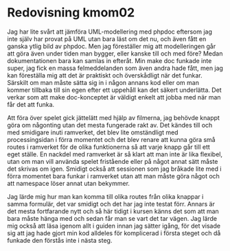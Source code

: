 ---
---
Redovisning kmom02
=========================

Jag har lite svårt att jämföra UML-modellering med phpdoc eftersom jag inte själv har provat på UML utan bara läst om det nu, och även fått en ganska ytlig bild av phpdoc. Men jag föreställer mig att modelleringen går att göra även under tiden man bygger, eller kanske till och med före? Medan dokumentationen bara kan samlas in efteråt. Min make doc funkade inte super, jag fick en massa felmeddelanden som även andra hade fått, men jag kan föreställa mig att det är praktiskt och överskådligt när det funkar. Särskilt om man måste sätta sig in i någon annans kod eller om man kommer tillbaka till sin egen efter ett uppehåll kan det säkert underlätta. Det verkar som att make doc-konceptet är väldigt enkelt att jobba med när man får det att funka.

Att föra över spelet gick jättelätt med hjälp av filmerna, jag behövde knappt göra om någonting utan det mesta fungerade rakt av. Det kändes till och med smidigare inuti ramverket, det blev lite omständligt med processingsidan i förra momentet och det blev renare att kunna göra små routes i ramverket för de olika funktionerna så att varje knapp går till ett eget ställe. En nackdel med ramverket är så klart att man inte är lika flexibel, utan om man vill använda spelet fristående eller på något annat sätt måste det skrivas om igen. Smidigt också att sessionen som jag bråkade lite med i förra momentet bara funkar i ramverket utan att man måste göra något och att namespace löser annat utan bekymmer.

Jag lärde mig hur man kan komma till olika routes från olika knappar i samma formulär, det var smidigt och det har jag inte testat förr. Annars är det mesta fortfarande nytt och så här tidigt i kursen känns det som att man bara måste hänga med och sedan får man se vart det tar vägen. Jag lärde mig också att läsa igenom allt i guiden innan jag sätter igång, för det visade sig att jag hade gjort min kod alldeles för komplicerad i första steget och då funkade den förstås inte i nästa steg.
